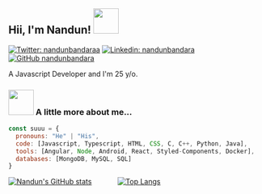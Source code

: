 <h2> Hii, I'm Nandun! <img src="https://media.giphy.com/media/mGcNjsfWAjY5AEZNw6/giphy.gif" width="50"></h2>

[![Twitter: nandunbandaraa](https://img.shields.io/twitter/follow/nandunbandaraa?style=social)](https://twitter.com/nandunbandaraa)
[![Linkedin: nandunbandara](https://img.shields.io/badge/-NandunBandara-blue?style=flat-square&logo=Linkedin&logoColor=white&link=https://www.linkedin.com/in/nandunbandara/)](https://www.linkedin.com/in/nandunbandara/)
[![GitHub nandunbandara](https://img.shields.io/github/followers/nandunbandara?label=follow&style=social)](https://github.com/nandunbandara)

A Javascript Developer and I'm 25 y/o.

### <img src="https://media.giphy.com/media/VgCDAzcKvsR6OM0uWg/giphy.gif" width="50"> A little more about me...  

```javascript
const suuu = {
  pronouns: "He" | "His",
  code: [Javascript, Typescript, HTML, CSS, C, C++, Python, Java],
  tools: [Angular, Node, Android, React, Styled-Components, Docker],
  databases: [MongoDB, MySQL, SQL]
}
```

[![Nandun's GitHub stats](https://github-readme-stats.vercel.app/api?username=nandunbandara&count_private=true&show_icons=true&theme=merko)](https://github.com/anuraghazra/github-readme-stats) &nbsp; &nbsp; &nbsp; &nbsp; &nbsp; &nbsp;
[![Top Langs](https://github-readme-stats.vercel.app/api/top-langs/?username=nandunbandara&count_private=true&show_icons=true&theme=merko)](https://github.com/anuraghazra/github-readme-stats)
